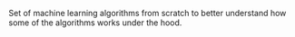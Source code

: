 Set of machine learning algorithms from scratch to better understand how some of the algorithms works under the hood.
